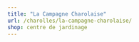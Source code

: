```yaml
---
title: "La Campagne Charolaise"
url: /charolles/la-campagne-charolaise/
shop: centre de jardinage
---
```


